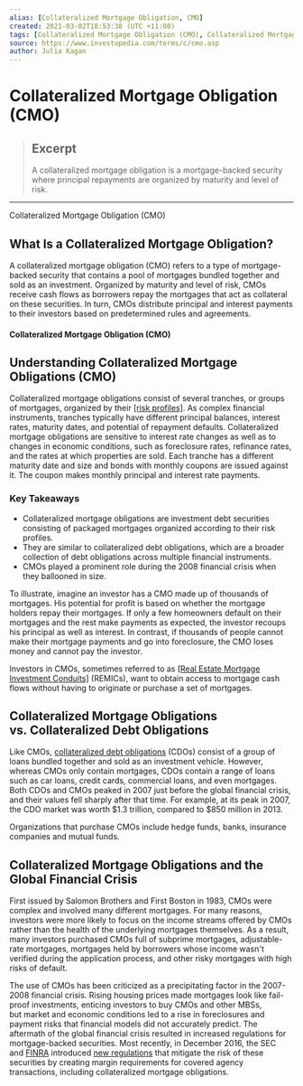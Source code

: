 ```yaml
---
alias: [Collateralized Mortgage Obligation, CMO]
created: 2021-03-02T18:53:38 (UTC +11:00)
tags: [Collateralized Mortgage Obligation (CMO), Collateralized Mortgage Obligation (CMO)]
source: https://www.investopedia.com/terms/c/cmo.asp
author: Julia Kagan
---
```


# Collateralized Mortgage Obligation (CMO)

> ## Excerpt
> A collateralized mortgage obligation is a mortgage-backed security where principal repayments are organized by maturity and level of risk.

---

Collateralized Mortgage Obligation (CMO)
## What Is a Collateralized Mortgage Obligation?

A collateralized mortgage obligation (CMO) refers to a type of mortgage-backed security that contains a pool of mortgages bundled together and sold as an investment. Organized by maturity and level of risk, CMOs receive cash flows as borrowers repay the mortgages that act as collateral on these securities. In turn, CMOs distribute principal and interest payments to their investors based on predetermined rules and agreements.

#### Collateralized Mortgage Obligation (CMO)

## Understanding Collateralized Mortgage Obligations (CMO)

Collateralized mortgage obligations consist of several tranches, or groups of mortgages, organized by their [[risk profiles]](https://www.investopedia.com/terms/r/risk-profile.asp). As complex financial instruments, tranches typically have different principal balances, interest rates, maturity dates, and potential of repayment defaults. Collateralized mortgage obligations are sensitive to interest rate changes as well as to changes in economic conditions, such as foreclosure rates, refinance rates, and the rates at which properties are sold. Each tranche has a different maturity date and size and bonds with monthly coupons are issued against it. The coupon makes monthly principal and interest rate payments.

### Key Takeaways

-   Collateralized mortgage obligations are investment debt securities consisting of packaged mortgages organized according to their risk profiles.
-   They are similar to collateralized debt obligations, which are a broader collection of debt obligations across multiple financial instruments.
-   CMOs played a prominent role during the 2008 financial crisis when they ballooned in size.

To illustrate, imagine an investor has a CMO made up of thousands of mortgages. His potential for profit is based on whether the mortgage holders repay their mortgages. If only a few homeowners default on their mortgages and the rest make payments as expected, the investor recoups his principal as well as interest. In contrast, if thousands of people cannot make their mortgage payments and go into foreclosure, the CMO loses money and cannot pay the investor.

Investors in CMOs, sometimes referred to as [[Real Estate Mortgage Investment Conduits]](https://www.investopedia.com/terms/r/real-estate-mortgage-investment-conduit-remic.asp) (REMICs), want to obtain access to mortgage cash flows without having to originate or purchase a set of mortgages.

## Collateralized Mortgage Obligations vs. Collateralized Debt Obligations

Like CMOs, [collateralized debt obligations](https://www.investopedia.com/terms/c/cdo.asp) (CDOs) consist of a group of loans bundled together and sold as an investment vehicle. However, whereas CMOs only contain mortgages, CDOs contain a range of loans such as car loans, credit cards, commercial loans, and even mortgages. Both CDOs and CMOs peaked in 2007 just before the global financial crisis, and their values fell sharply after that time. For example, at its peak in 2007, the CDO market was worth $1.3 trillion, compared to $850 million in 2013.

Organizations that purchase CMOs include hedge funds, banks, insurance companies and mutual funds.

## Collateralized Mortgage Obligations and the Global Financial Crisis

First issued by Salomon Brothers and First Boston in 1983, CMOs were complex and involved many different mortgages. For many reasons, investors were more likely to focus on the income streams offered by CMOs rather than the health of the underlying mortgages themselves. As a result, many investors purchased CMOs full of subprime mortgages, adjustable-rate mortgages, mortgages held by borrowers whose income wasn't verified during the application process, and other risky mortgages with high risks of default.

The use of CMOs has been criticized as a precipitating factor in the 2007-2008 financial crisis. Rising housing prices made mortgages look like fail-proof investments, enticing investors to buy CMOs and other MBSs, but market and economic conditions led to a rise in foreclosures and payment risks that financial models did not accurately predict. The aftermath of the global financial crisis resulted in increased regulations for mortgage-backed securities. Most recently, in December 2016, the SEC and [FINRA](https://www.investopedia.com/terms/f/finra.asp) introduced [new regulations](https://www.finra.org/sites/default/files/notice_doc_file_ref/Regulatory-Notice-16-31.pdf) that mitigate the risk of these securities by creating margin requirements for covered agency transactions, including collateralized mortgage obligations.
